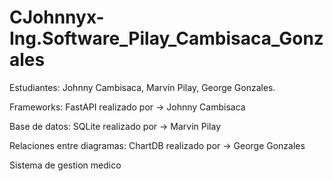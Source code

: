 # CJohnnyx-Ing.Software_Pilay_Cambisaca_Gonzales
Estudiantes: Johnny Cambisaca, Marvin Pilay, George Gonzales.

Frameworks: FastAPI realizado por -> Johnny Cambisaca

Base de datos: SQLite realizado por -> Marvin Pilay

Relaciones entre diagramas: ChartDB realizado por -> George Gonzales

Sistema de gestion medico
